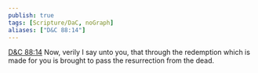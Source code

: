 ```yaml
---
publish: true
tags: [Scripture/DaC, noGraph]
aliases: ["D&C 88:14"]
---
```

[D&C 88:14](https://churchofjesuschrist.org/study/scriptures/dc-testament/dc/88?lang=eng&id=p14#p14) Now, verily I say unto you, that through the redemption which is made for you is brought to pass the resurrection from the dead.
